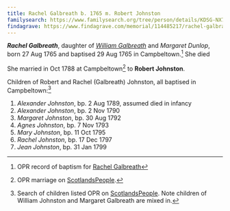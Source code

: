 ```yaml
---
title: Rachel Galbreath b. 1765 m. Robert Johnston
familysearch: https://www.familysearch.org/tree/person/details/KDSG-NX7
findagrave: https://www.findagrave.com/memorial/114485217/rachel-galbraith
---
```

***Rachel Galbreath***, daughter of *[William Galbreath](galbreath-william-1736.md)* and *Margaret Dunlop*, born 27 Aug 1765 and baptised  29 Aug 1765 in Campbeltown.[^birth]  She died 

She married in Oct 1788 at Campbeltown[^marriage] to **Robert Johnston**.

Children of Robert and Rachel (Galbreath) Johnston, all baptised in Campbeltown:[^children]

1. *Alexander Johnston*, bp. 2 Aug 1789, assumed died in infancy
2. *Alexander Johnston*, bp. 2 Nov 1790
3. *Margaret Johnston*, bp. 30 Aug 1792
4. *Agnes Johnston*, bp. 7 Nov 1793
5. *Mary Johnston*, bp. 11 Oct 1795
6. *Rachel Johnston*, bp. 17 Dec 1797
7. *Jean Johnston*, bp. 31 Jan 1799

[^birth]: OPR record of baptism for [Rachel Galbreath](/sources/opr-campbeltown-births.md#1765-08-29-rachel-galbreath)

[^marriage]:  OPR marriage on [ScotlandsPeople](https://www.scotlandspeople.gov.uk/record-results?search_type=people&event=M&record_type%5B0%5D=opr_marriages&church_type=Old%20Parish%20Registers&dl_cat=church&dl_rec=church-banns-marriages&surname=galbraith&surname_so=syn&forename=rachel&forename_so=starts&sex=F&spouse_name=johnson&spouse_name_so=syn&from_year=1780&to_year=1792&record=Church%20of%20Scotland%20%28old%20parish%20registers%29%20Roman%20Catholic%20Church%20Other%20churches). 

[^children]: Search of children listed OPR on [ScotlandsPeople](https://www.scotlandspeople.gov.uk/record-results?search_type=people&event=%28B%20OR%20C%20OR%20S%29&record_type%5B0%5D=opr_births&church_type=Old%20Parish%20Registers&dl_cat=church&dl_rec=church-births-baptisms&surname=johnston&surname_so=fuzzy&forename_so=starts&from_year=1788&to_year=1810&parent_names=johnston&parent_names_so=exact&parent_name_two=galbreath&parent_name_two_so=exact&record=Church%20of%20Scotland%20%28old%20parish%20registers%29%20Roman%20Catholic%20Church%20Other%20churches&sort=asc&order=Date&field=year).  Note children of William Johnston and Margaret Galbreath are mixed in.

[^death]: xxx

[^burial]: xxx

